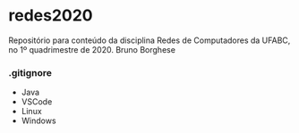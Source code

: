 # redes2020

Repositório para conteúdo da disciplina Redes de Computadores da UFABC, no 1º quadrimestre de 2020.
Bruno Borghese

### .gitignore
- Java
- VSCode
- Linux
- Windows